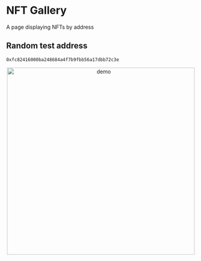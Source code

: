 # NFT Gallery

A page displaying NFTs by address

## Random test address

```
0xfc82416000ba248684a4f7b9fbb56a17dbb72c3e

```

<p align="center">
  <img src="demo.png" width="500" alt="demo" />
</p>

